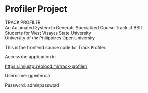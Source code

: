 # Profiler Project

TRACK PROFILER
<br>
An Automated System to Generate Specialized Course Track of BSIT Students for West Visayas State University
<br>
University of the Philippines Open University
<br>

This is the frontend source code for Track Profiler.

Access the application in:

https://imjustpureblood.ml/track-profiler/

Username: ggenterola

Password: adminpassword
